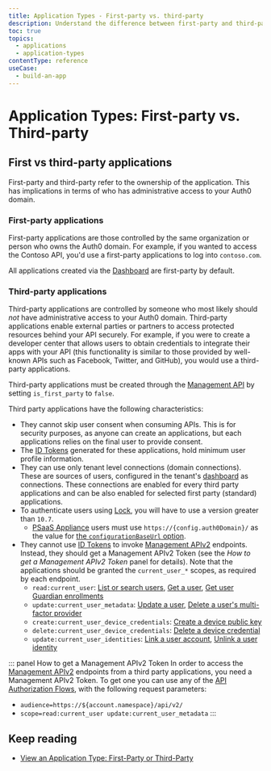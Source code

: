 ```yaml
---
title: Application Types - First-party vs. third-party
description: Understand the difference between first-party and third-party application types.
toc: true
topics:
  - applications
  - application-types
contentType: reference
useCase:
  - build-an-app
---
```

# Application Types: First-party vs. Third-party

## First vs third-party applications

First-party and third-party refer to the ownership of the application. This has implications in terms of who has administrative access to your Auth0 domain.

### First-party applications

First-party applications are those controlled by the same organization or person who owns the Auth0 domain. For example, if you wanted to access the Contoso API, you'd use a first-party applications to log into `contoso.com`.

All applications created via the [Dashboard](${manage_url}/#/applications) are first-party by default.

### Third-party applications

Third-party applications are controlled by someone who most likely should *not* have administrative access to your Auth0 domain. Third-party applications enable external parties or partners to access protected resources behind your API securely. For example, if you were to create a developer center that allows users to obtain credentials to integrate their apps with your API (this functionality is similar to those provided by well-known APIs such as Facebook, Twitter, and GitHub), you would use a third-party applications. 

Third-party applications must be created through the [Management API](/api/management/v2#!/Clients/post_clients) by setting `is_first_party` to `false`.

Third party applications have the following characteristics:

- They cannot skip user consent when consuming APIs. This is for security purposes, as anyone can create an applications, but each applications relies on the final user to provide consent.
- The [ID Tokens](/tokens/id-token) generated for these applications, hold minimum user profile information.
- They can use only tenant level connections (domain connections). These are sources of users, configured in the tenant's [dashboard](${manage_url}) as connections. These connections are enabled for every third party applications and can be also enabled for selected first party (standard) applications.
- To authenticate users using [Lock](/libraries/lock), you will have to use a version greater than `10.7`.
  - [PSaaS Appliance](/appliance) users must use `https://{config.auth0Domain}/` as the value for [the `configurationBaseUrl` option](https://github.com/auth0/lock#other-options).
- They cannot use [ID Tokens](/tokens/id-token) to invoke [Management APIv2](/api/management/v2) endpoints. Instead, they should get a Management APIv2 Token (see the *How to get a Management APIv2 Token* panel for details). Note that the applications should be granted the `current_user_*` scopes, as required by each endpoint.
  - `read:current_user`: [List or search users](/api/management/v2#!/Users/get_users), [Get a user](/api/management/v2#!/Users/get_users_by_id), [Get user Guardian enrollments](/api/management/v2#!/Users/get_enrollments)
  - `update:current_user_metadata`: [Update a user](/api/management/v2#!/Users/patch_users_by_id), [Delete a user's multi-factor provider](/api/management/v2#!/Users/delete_multifactor_by_provider)
  - `create:current_user_device_credentials`: [Create a device public key](/api/management/v2#!/Device_Credentials/post_device_credentials)
  - `delete:current_user_device_credentials`: [Delete a device credential](/api/management/v2#!/Device_Credentials/delete_device_credentials_by_id)
  - `update:current_user_identities`: [Link a user account](/api/management/v2#!/Users/post_identities), [Unlink a user identity](/api/management/v2#!/Users/delete_provider_by_user_id)

::: panel How to get a Management APIv2 Token
In order to access the [Management APIv2](/api/management/v2) endpoints from a third party applications, you need a Management APIv2 Token. To get one you can use any of the [API Authorization Flows](/api-auth), with the following request parameters:
- `audience=https://${account.namespace}/api/v2/`
- `scope=read:current_user update:current_user_metadata`
:::

## Keep reading
* [View an Application Type: First-Party or Third-Party](/applications/guides/view-application-type-first-party)
